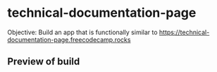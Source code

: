 # technical-documentation-page
Objective: Build an app that is functionally similar to https://technical-documentation-page.freecodecamp.rocks

## Preview of build